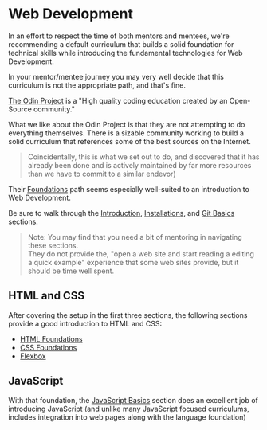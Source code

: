# Web Development

In an effort to respect the time of both mentors and mentees, we're recommending a default curriculum that
builds a solid foundation for technical skills while introducing the fundamental technologies for Web Development.

In your mentor/mentee journey you may very well decide that this curriculum is not
the appropriate path, and that's fine.

<a href="https://www.theodinproject.com" target="_blank">The Odin Project</a> is a "High quality coding education created by an Open-Source community."

What we like about the Odin Project is that they are not attempting to do everything themselves. There
is a sizable community working to build a solid curriculum that references
some of the best sources on the Internet.

> Coincidentally, this is what we set out to do, and discovered that
> it has already been done and is actively maintained by far more resources than we have to commit to a similar endevor)

Their <a href="https://www.theodinproject.com/paths/foundations/courses/foundations" target="_blank">Foundations</a> path seems especially well-suited
to an introduction to Web Development.

Be sure to walk through the <a href="https://www.theodinproject.com/paths/foundations/courses/foundations" target="_blank">Introduction</a>, [Installations](https://www.theodinproject.com/paths/foundations/courses/foundations#installations), and [Git Basics](https://www.theodinproject.com/paths/foundations/courses/foundations#git-basics) sections.

> Note: You may find that you need a bit of mentoring in navigating these sections.  
> They do not provide the, "open a web site and start reading a editing a quick example" experience that
> some web sites provide, but it should be time well spent.

## HTML and CSS

After covering the setup in the first three sections, the following sections
provide a good introduction to HTML and CSS:

- <a href="https://www.theodinproject.com/paths/foundations/courses/foundations#html-foundations" target="_blank">HTML Foundations</a>
- <a href="https://www.theodinproject.com/paths/foundations/courses/foundations#css-foundations" target="_blank">CSS Foundations</a>
- <a href="https://www.theodinproject.com/paths/foundations/courses/foundations#flexbox" target="_blank">Flexbox</a>

## JavaScript

With that foundation, the <a href="https://www.theodinproject.com/paths/foundations/courses/foundations#javascript-basics" target="_blank">JavaScript Basics</a> section does an excelllent job of
introducing JavaScript (and unlike many JavaScript focused curriculums, includes integration
into web pages along with the language foundation)
